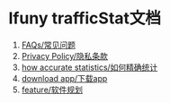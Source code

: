 # Ifuny trafficStat文档
1. [FAQs/常见问题](https://github.com/IFuny/trafficStatDocument/blob/main/faq.md)
2. [Privacy Policy/隐私条款](https://github.com/IFuny/trafficStatDocument/blob/main/privacy.md)
3. [how accurate statistics/如何精确统计](https://github.com/IFuny/trafficStatDocument/blob/main/accurateStatistics.md)
4. [download app/下载app](https://testflight.apple.com/join/jwzpPVQ3)
5. [feature/软件规划](https://github.com/IFuny/trafficStatDocument/blob/main/feature.md)



<!-- 上架创建preview视频 -->
<!-- https://support.apple.com/zh-cn/guide/imovie/welcome/mac -->
<!-- https://zhuanlan.zhihu.com/p/64024797 -->
<!-- Actually I found the solution quite by accident.  You go to iMovie then click "Project" at the top left.  It displays all the projects, if you have any.  Then go to File and at this point the option, "New App Preview" is active and can be selected. -->

